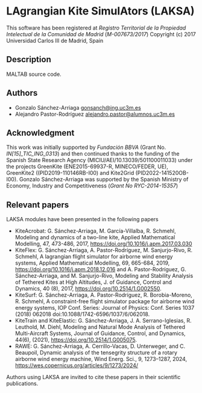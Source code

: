 # LAgrangian Kite SimulAtors (LAKSA)

This software has been registered at *Registro Territorial de la Propiedad Intelectual de la Comunidad de Madrid* (*M-007673/2017*)
Copyright (c) 2017 Universidad Carlos III de Madrid, Spain

## Description
MALTAB source code.

## Authors
- Gonzalo Sánchez-Arriaga <gonsanch@ing.uc3m.es>
- Alejandro Pastor-Rodríguez <alejandro.pastor@alumnos.uc3m.es>

## Acknowledgment
This work was initially supported by *Fundación BBVA* (Grant No. *IN[15]\_TIC\_ING\_0313*) and then continued thanks to the funding of the Spanish State Research Agency (MICIU/AEI/10.13039/501100011033) under the projects GreenKite (ENE2015-69937-R, MINECO/FEDER, UE), GreenKite2 ((PID2019-110146RB-I00) and Kite2Grid (PID2022-141520OB-I00). Gonzalo Sánchez-Arriaga was supported by the Spanish Ministry of Economy, Industry and Competitiveness (*Grant No RYC-2014-15357*)

## Relevant papers
LAKSA modules have been presented in the following papers

- KiteAcrobat: G. Sánchez-Arriaga, M. García-Villalba, R. Schmehl, Modeling and dynamics of a two-line kite, Applied Mathematical Modelling, 47, 473-486, 2017, https://doi.org/10.1016/j.apm.2017.03.030
- KiteFlex: G. Sánchez-Arriaga, A. Pastor-Rodríguez, M. Sanjurjo-Rivo, R. Schmehl, A lagrangian flight simulator for airborne wind energy systems, Applied Mathematical Modelling, 69, 665-684, 2019, https://doi.org/10.1016/j.apm.2018.12.016 and A. Pastor-Rodríguez, G. Sánchez-Arriaga, and M. Sanjurjo-Rivo,  Modeling and Stability Analysis of Tethered Kites at High Altitudes, J. of Guidance, Control and Dynamics, 40 (8), 2017, https://doi.org/10.2514/1.G002550.
- KiteSurf: G. Sánchez-Arriaga, A. Pastor-Rodríguez, R. Borobia-Moreno, R. Schmehl, A constraint-free flight simulator package for airborne wind energy systems, IOP Conf. Series: Journal of Physics: Conf. Series 1037 (2018) 062018 doi:10.1088/1742-6596/1037/6/062018.
- KiteTrain and KiteElastic: G. Sánchez-Arriaga, J. A. Serrano-Iglesias, R. Leuthold, M. Diehl, Modeling and Natural Mode Analysis of Tethered Multi-Aircraft Systems, Journal of Guidance, Control, and Dynamics, 44(6), (2021), https://doi.org/10.2514/1.G005075.
- RAWE: G. Sánchez-Arriaga, A. Cerrillo-Vacas, D. Unterweger, and C. Beaupoil, Dynamic analysis of the tensegrity structure of a rotary airborne wind energy machine, Wind Energ. Sci., 9, 1273–1287, 2024, https://wes.copernicus.org/articles/9/1273/2024/

Authors using LAKSA are invited to cite these papers in their scientific publications.
